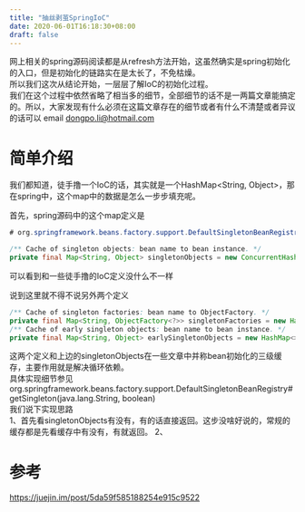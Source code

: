 ```yaml
---
title: "抽丝剥茧SpringIoC"
date: 2020-06-01T16:18:30+08:00
draft: false
---
```


网上相关的spring源码阅读都是从refresh方法开始，这虽然确实是spring初始化的入口，但是初始化的链路实在是太长了，不免枯燥。  
所以我们这次从结论开始，一层层了解IoC的初始化过程。  
我们在这个过程中依然省略了相当多的细节，全部细节的话不是一两篇文章能搞定的。所以，大家发现有什么必须在这篇文章存在的细节或者有什么不清楚或者异议的话可以 email  dongpo.li@hotmail.com  
<!--more-->

# 简单介绍
我们都知道，徒手撸一个IoC的话，其实就是一个HashMap<String, Object>，那在spring中，这个map中的数据是怎么一步步填充呢。  


首先，spring源码中的这个map定义是

``` java
# org.springframework.beans.factory.support.DefaultSingletonBeanRegistry#singletonObjects

/** Cache of singleton objects: bean name to bean instance. */
private final Map<String, Object> singletonObjects = new ConcurrentHashMap<>(256);
```
可以看到和一些徒手撸的IoC定义没什么不一样  

说到这里就不得不说另外两个定义
``` java
/** Cache of singleton factories: bean name to ObjectFactory. */
private final Map<String, ObjectFactory<?>> singletonFactories = new HashMap<>(16);
/** Cache of early singleton objects: bean name to bean instance. */
private final Map<String, Object> earlySingletonObjects = new HashMap<>(16);
```
这两个定义和上边的singletonObjects在一些文章中并称bean初始化的三级缓存，主要作用就是解决循环依赖。  
具体实现细节参见  org.springframework.beans.factory.support.DefaultSingletonBeanRegistry#getSingleton(java.lang.String, boolean)  
我们说下实现思路  
1、首先看singletonObjects有没有，有的话直接返回。这步没啥好说的，常规的缓存都是先看缓存中有没有，有就返回。
2、



# 参考
https://juejin.im/post/5da59f585188254e915c9522  